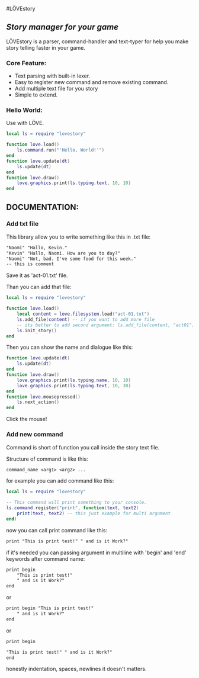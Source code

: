 #LÖVEstory
## _Story manager for your game_
LÖVEstory is a parser, command-handler and text-typer for help you make story telling faster in your game.

### Core Feature:
- Text parsing with built-in lexer.
- Easy to register new command and remove existing command.
- Add multiple text file for you story
- Simple to extend.

### Hello World:
Use with LÖVE.
```lua
local ls = require "lovestory"

function love.load()
    ls.command.run("'Hello, World!'")
end
function love.update(dt)
    ls.update(dt)
end
function love.draw()
    love.graphics.print(ls.typing.text, 10, 10)
end
```

## DOCUMENTATION:
### Add txt file

This library allow you to write something like this in .txt file:
```txt
"Naomi" "Hallo, Kevin."
"Kevin" "Hallo, Naomi. How are you to day?"
"Naomi" "Not, bad. I've some food for this week."
-- this is comment
```
Save it as 'act-01.txt' file.

Than you can add that file:
```lua
local ls = require "lovestory"

function love.load()
    local content = love.filesystem.load("act-01.txt")
    ls.add_file(content) -- if you want to add more file 
    -- its better to add second argument: ls.add_file(content, "act01")
    ls.init_story()
end
```

Then you can show the name and dialogue like this:
```lua
function love.update(dt)
    ls.update(dt)
end
function love.draw()
    love.graphics.print(ls.typing.name, 10, 10)
    love.graphics.print(ls.typing.text, 10, 30)
end
function love.mousepressed()
    ls.next_action()
end
```

Click the mouse!

### Add new command
Command is short of function you call inside the story text file.

Structure of command is like this:
```txt
command_name <arg1> <arg2> ...
```

for example you can add command like this:
```lua
local ls = require "lovestory"

-- This command will print something to your console.
ls.command.register("print", function(text, text2)
    print(text, text2) -- this just example for multi argument
end)
```

now you can call print command like this:
```txt
print "This is print test!" " and is it Work?"
```
if it's needed you can passing argument in multiline with 'begin' and 'end' keywords after command name:
```txt
print begin
    "This is print test!"
    " and is it Work?"
end
```
or
```txt
print begin "This is print test!" 
    " and is it Work?"
end
```
or 

```txt
print begin

"This is print test!" " and is it Work?"
end
```
honestly indentation, spaces, newlines it doesn't matters.